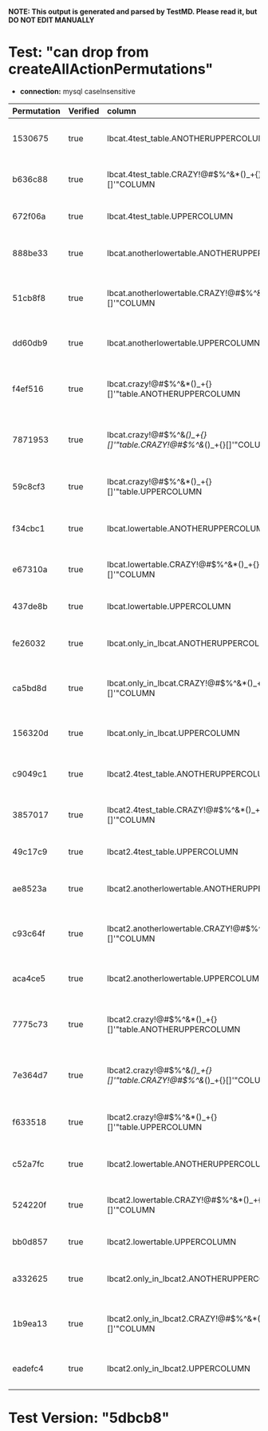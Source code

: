**NOTE: This output is generated and parsed by TestMD. Please read it, but DO NOT EDIT MANUALLY**

# Test: "can drop from createAllActionPermutations" #

- **connection:** mysql caseInsensitive

| Permutation | Verified | column                                                              | OPERATIONS
| :---------- | :------- | :------------------------------------------------------------------ | :------
| 1530675     | true     | lbcat.4test_table.ANOTHERUPPERCOLUMN                                | **plan**: ALTER TABLE `lbcat`.`4test_table` DROP COLUMN `ANOTHERUPPERCOLUMN`
| b636c88     | true     | lbcat.4test_table.CRAZY!@#\$%^&*()_+{}[]'"COLUMN                    | **plan**: ALTER TABLE `lbcat`.`4test_table` DROP COLUMN `CRAZY!@#\$%^&*()_+{}[]'"COLUMN`
| 672f06a     | true     | lbcat.4test_table.UPPERCOLUMN                                       | **plan**: ALTER TABLE `lbcat`.`4test_table` DROP COLUMN `UPPERCOLUMN`
| 888be33     | true     | lbcat.anotherlowertable.ANOTHERUPPERCOLUMN                          | **plan**: ALTER TABLE `lbcat`.`anotherlowertable` DROP COLUMN `ANOTHERUPPERCOLUMN`
| 51cb8f8     | true     | lbcat.anotherlowertable.CRAZY!@#\$%^&*()_+{}[]'"COLUMN              | **plan**: ALTER TABLE `lbcat`.`anotherlowertable` DROP COLUMN `CRAZY!@#\$%^&*()_+{}[]'"COLUMN`
| dd60db9     | true     | lbcat.anotherlowertable.UPPERCOLUMN                                 | **plan**: ALTER TABLE `lbcat`.`anotherlowertable` DROP COLUMN `UPPERCOLUMN`
| f4ef516     | true     | lbcat.crazy!@#\$%^&*()_+{}[]'"table.ANOTHERUPPERCOLUMN              | **plan**: ALTER TABLE `lbcat`.`crazy!@#\$%^&*()_+{}[]'"table` DROP COLUMN `ANOTHERUPPERCOLUMN`
| 7871953     | true     | lbcat.crazy!@#\$%^&*()_+{}[]'"table.CRAZY!@#\$%^&*()_+{}[]'"COLUMN  | **plan**: ALTER TABLE `lbcat`.`crazy!@#\$%^&*()_+{}[]'"table` DROP COLUMN `CRAZY!@#\$%^&*()_+{}[]'"COLUMN`
| 59c8cf3     | true     | lbcat.crazy!@#\$%^&*()_+{}[]'"table.UPPERCOLUMN                     | **plan**: ALTER TABLE `lbcat`.`crazy!@#\$%^&*()_+{}[]'"table` DROP COLUMN `UPPERCOLUMN`
| f34cbc1     | true     | lbcat.lowertable.ANOTHERUPPERCOLUMN                                 | **plan**: ALTER TABLE `lbcat`.`lowertable` DROP COLUMN `ANOTHERUPPERCOLUMN`
| e67310a     | true     | lbcat.lowertable.CRAZY!@#\$%^&*()_+{}[]'"COLUMN                     | **plan**: ALTER TABLE `lbcat`.`lowertable` DROP COLUMN `CRAZY!@#\$%^&*()_+{}[]'"COLUMN`
| 437de8b     | true     | lbcat.lowertable.UPPERCOLUMN                                        | **plan**: ALTER TABLE `lbcat`.`lowertable` DROP COLUMN `UPPERCOLUMN`
| fe26032     | true     | lbcat.only_in_lbcat.ANOTHERUPPERCOLUMN                              | **plan**: ALTER TABLE `lbcat`.`only_in_lbcat` DROP COLUMN `ANOTHERUPPERCOLUMN`
| ca5bd8d     | true     | lbcat.only_in_lbcat.CRAZY!@#\$%^&*()_+{}[]'"COLUMN                  | **plan**: ALTER TABLE `lbcat`.`only_in_lbcat` DROP COLUMN `CRAZY!@#\$%^&*()_+{}[]'"COLUMN`
| 156320d     | true     | lbcat.only_in_lbcat.UPPERCOLUMN                                     | **plan**: ALTER TABLE `lbcat`.`only_in_lbcat` DROP COLUMN `UPPERCOLUMN`
| c9049c1     | true     | lbcat2.4test_table.ANOTHERUPPERCOLUMN                               | **plan**: ALTER TABLE `lbcat2`.`4test_table` DROP COLUMN `ANOTHERUPPERCOLUMN`
| 3857017     | true     | lbcat2.4test_table.CRAZY!@#\$%^&*()_+{}[]'"COLUMN                   | **plan**: ALTER TABLE `lbcat2`.`4test_table` DROP COLUMN `CRAZY!@#\$%^&*()_+{}[]'"COLUMN`
| 49c17c9     | true     | lbcat2.4test_table.UPPERCOLUMN                                      | **plan**: ALTER TABLE `lbcat2`.`4test_table` DROP COLUMN `UPPERCOLUMN`
| ae8523a     | true     | lbcat2.anotherlowertable.ANOTHERUPPERCOLUMN                         | **plan**: ALTER TABLE `lbcat2`.`anotherlowertable` DROP COLUMN `ANOTHERUPPERCOLUMN`
| c93c64f     | true     | lbcat2.anotherlowertable.CRAZY!@#\$%^&*()_+{}[]'"COLUMN             | **plan**: ALTER TABLE `lbcat2`.`anotherlowertable` DROP COLUMN `CRAZY!@#\$%^&*()_+{}[]'"COLUMN`
| aca4ce5     | true     | lbcat2.anotherlowertable.UPPERCOLUMN                                | **plan**: ALTER TABLE `lbcat2`.`anotherlowertable` DROP COLUMN `UPPERCOLUMN`
| 7775c73     | true     | lbcat2.crazy!@#\$%^&*()_+{}[]'"table.ANOTHERUPPERCOLUMN             | **plan**: ALTER TABLE `lbcat2`.`crazy!@#\$%^&*()_+{}[]'"table` DROP COLUMN `ANOTHERUPPERCOLUMN`
| 7e364d7     | true     | lbcat2.crazy!@#\$%^&*()_+{}[]'"table.CRAZY!@#\$%^&*()_+{}[]'"COLUMN | **plan**: ALTER TABLE `lbcat2`.`crazy!@#\$%^&*()_+{}[]'"table` DROP COLUMN `CRAZY!@#\$%^&*()_+{}[]'"COLUMN`
| f633518     | true     | lbcat2.crazy!@#\$%^&*()_+{}[]'"table.UPPERCOLUMN                    | **plan**: ALTER TABLE `lbcat2`.`crazy!@#\$%^&*()_+{}[]'"table` DROP COLUMN `UPPERCOLUMN`
| c52a7fc     | true     | lbcat2.lowertable.ANOTHERUPPERCOLUMN                                | **plan**: ALTER TABLE `lbcat2`.`lowertable` DROP COLUMN `ANOTHERUPPERCOLUMN`
| 524220f     | true     | lbcat2.lowertable.CRAZY!@#\$%^&*()_+{}[]'"COLUMN                    | **plan**: ALTER TABLE `lbcat2`.`lowertable` DROP COLUMN `CRAZY!@#\$%^&*()_+{}[]'"COLUMN`
| bb0d857     | true     | lbcat2.lowertable.UPPERCOLUMN                                       | **plan**: ALTER TABLE `lbcat2`.`lowertable` DROP COLUMN `UPPERCOLUMN`
| a332625     | true     | lbcat2.only_in_lbcat2.ANOTHERUPPERCOLUMN                            | **plan**: ALTER TABLE `lbcat2`.`only_in_lbcat2` DROP COLUMN `ANOTHERUPPERCOLUMN`
| 1b9ea13     | true     | lbcat2.only_in_lbcat2.CRAZY!@#\$%^&*()_+{}[]'"COLUMN                | **plan**: ALTER TABLE `lbcat2`.`only_in_lbcat2` DROP COLUMN `CRAZY!@#\$%^&*()_+{}[]'"COLUMN`
| eadefc4     | true     | lbcat2.only_in_lbcat2.UPPERCOLUMN                                   | **plan**: ALTER TABLE `lbcat2`.`only_in_lbcat2` DROP COLUMN `UPPERCOLUMN`

# Test Version: "5dbcb8" #